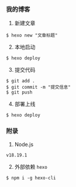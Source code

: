 ### 我的博客

1. 新建文章
```
$ hexo new "文章标题"
```

2. 本地启动
```
$ hexo deploy
```

3. 提交代码

```
$ git add .
$ git commit -m "提交信息"
$ git push
```

4. 部署上线

```
$ hexo deploy
```

### 附录

1. Node.js

```
v18.19.1
```

2. 外部依赖 `hexo`

```
$ npm i -g hexo-cli
```
